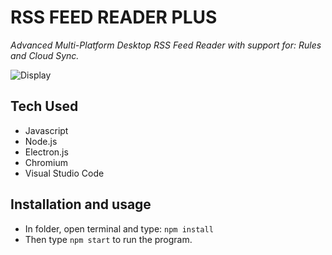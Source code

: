 # RSS FEED READER PLUS

*Advanced Multi-Platform Desktop RSS Feed Reader with support for: Rules and Cloud Sync.*


![Display](https://cdn.dribbble.com/users/2543897/screenshots/5167415/dribble1_4x.png "Showcase")

## Tech Used

- Javascript
- Node.js
- Electron.js
- Chromium
- Visual Studio Code

## Installation and usage

- In folder, open terminal and type: `npm install`
- Then type `npm start` to run the program.